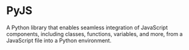 # PyJS
A Python library that enables seamless integration of JavaScript components, including classes, functions, variables, and more, from a JavaScript file into a Python environment.
